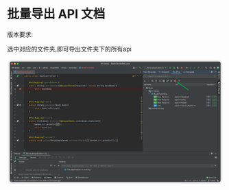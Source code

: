 # 批量导出 API 文档

版本要求: <Badge text="2022.2.2" />

选中对应的文件夹,即可导出文件夹下的所有api

![batchExportApiDoc](../../.vuepress/public/img/2022.2.2/batchExportApiDoc.png)
